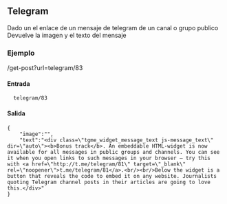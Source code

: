 ## Telegram

Dado un el enlace de un mensaje de telegram de un canal o grupo publico
Devuelve la imagen y el texto del mensaje


### Ejemplo
/get-post?url=telegram/83

#### Entrada
```
  telegram/83
```
#### Salida
```
{
    "image":"",
    "text":"<div class=\"tgme_widget_message_text js-message_text\" dir=\"auto\"><b>Bonus track</b>. An embeddable HTML-widget is now available for all messages in public groups and channels. You can see it when you open links to such messages in your browser – try this with <a href=\"http://t.me/telegram/81\" target=\"_blank\" rel=\"noopener\">t.me/telegram/81</a>.<br/><br/>Below the widget is a button that reveals the code to embed it on any website. Journalists quoting Telegram channel posts in their articles are going to love this.</div>"
}
```